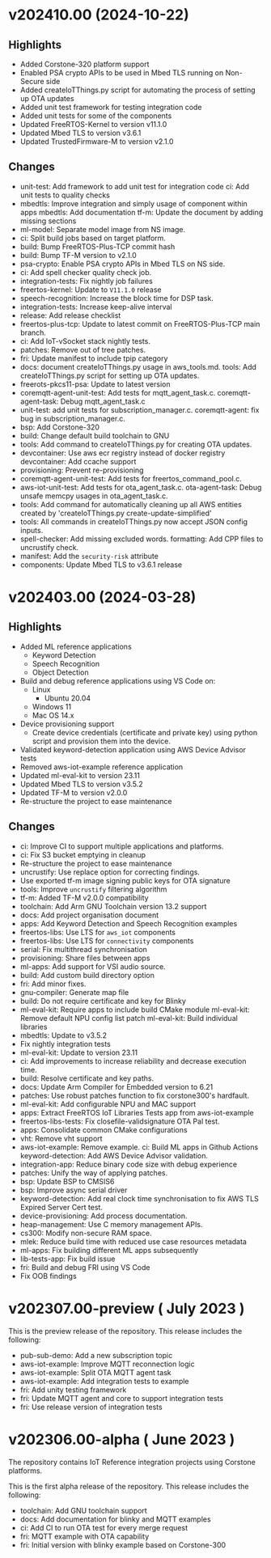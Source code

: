 # v202410.00 (2024-10-22)

## Highlights

* Added Corstone-320 platform support
* Enabled PSA crypto APIs to be used in Mbed TLS running on Non-Secure side
* Added createIoTThings.py script for automating the process of setting up OTA updates
* Added unit test framework for testing integration code
* Added unit tests for some of the components
* Updated FreeRTOS-Kernel to version v11.1.0
* Updated Mbed TLS to version v3.6.1
* Updated TrustedFirmware-M to version v2.1.0

## Changes

* unit-test: Add framework to add unit test for integration code
  ci: Add unit tests to quality checks
* mbedtls: Improve integration and simply usage of component within apps
  mbedtls: Add documentation
  tf-m: Update the document by adding missing sections
* ml-model: Separate model image from NS image.
* ci: Split build jobs based on target platform.
* build: Bump FreeRTOS-Plus-TCP commit hash
* build: Bump TF-M version to v2.1.0
* psa-crypto: Enable PSA crypto APIs in Mbed TLS on NS side.
* ci: Add spell checker quality check job.
* integration-tests: Fix nightly job failures
* freertos-kernel: Update to `V11.1.0` release
* speech-recognition: Increase the block time for DSP task.
* integration-tests: Increase keep-alive interval
* release: Add release checklist
* freertos-plus-tcp: Update to latest commit on FreeRTOS-Plus-TCP main branch.
* ci: Add IoT-vSocket stack nightly tests.
* patches: Remove out of tree patches.
* fri: Update manifest to include tpip category
* docs: document createIoTThings.py usage in aws_tools.md.
  tools: Add createIoTThings.py script for setting up OTA updates.
* freerots-pkcs11-psa: Update to latest version
* coremqtt-agent-unit-test: Add tests for mqtt_agent_task.c.
  coremqtt-agent-task: Debug mqtt_agent_task.c
* unit-test: add unit tests for subscription_manager.c.
  coremqtt-agent: fix bug in subscription_manager.c.
* bsp: Add Corstone-320
* build: Change default build toolchain to GNU
* tools: Add command to createIoTThings.py for creating OTA updates.
* devcontainer: Use aws ecr registry instead of docker registry
  devcontainer: Add ccache support
* provisioning: Prevent re-provisioning
* coremqtt-agent-unit-test: Add tests for freertos_command_pool.c.
* aws-iot-unit-test: Add tests for ota_agent_task.c.
  ota-agent-task: Debug unsafe memcpy usages in ota_agent_task.c.
* tools: Add command for automatically cleaning up all AWS entities created by 'createIoTThings.py create-update-simplified'
* tools: All commands in createIoTThings.py now accept JSON config inputs.
* spell-checker: Add missing excluded words.
  formatting: Add CPP files to uncrustify check.
* manifest: Add the `security-risk` attribute
* components: Update Mbed TLS to v3.6.1 release

# v202403.00 (2024-03-28)

## Highlights

* Added ML reference applications
    * Keyword Detection
    * Speech Recognition
    * Object Detection
* Build and debug reference applications using VS Code on:
    * Linux
        * Ubuntu 20.04
    * Windows 11
    * Mac OS 14.x
* Device provisioning support
  * Create device credentials (certificate and private key) using python script
    and provision them into the device.
* Validated keyword-detection application using AWS Device Advisor tests
* Removed aws-iot-example reference application
* Updated ml-eval-kit to version 23.11
* Updated Mbed TLS to version v3.5.2
* Updated TF-M to version v2.0.0
* Re-structure the project to ease maintenance

## Changes

* ci: Improve CI to support multiple applications and platforms.
* ci: Fix S3 bucket emptying in cleanup
* Re-structure the project to ease maintenance
* uncrustify: Use replace option for correcting findings.
* Use exported tf-m image signing public keys for OTA signature
* tools: Improve `uncrustify` filtering algorithm
* tf-m: Added TF-M v2.0.0 compatibility
* toolchain: Add Arm GNU Toolchain version 13.2 support
* docs: Add project organisation document
* apps: Add Keyword Detection and Speech Recognition examples
* freertos-libs: Use LTS for `aws_iot` components
* freertos-libs: Use LTS for `connectivity` components
* serial: Fix multithread synchronisation
* provisioning: Share files between apps
* ml-apps: Add support for VSI audio source.
* build: Add custom build directory option
* fri: Add minor fixes.
* gnu-compiler: Generate map file
* build: Do not require certificate and key for Blinky
* ml-eval-kit: Require apps to include build CMake module
  ml-eval-kit: Remove default NPU config list patch
  ml-eval-kit: Build individual libraries
* mbedtls: Update to v3.5.2
* Fix nightly integration tests
* ml-eval-kit: Update to version 23.11
* ci: Add improvements to increase reliability and decrease execution time.
* build: Resolve certificate and key paths.
* docs: Update Arm Compiler for Embedded version to 6.21
* patches: Use robust patches function to fix corstone300's hardfault.
* ml-eval-kit: Add configurable NPU and MAC support
* apps: Extract FreeRTOS IoT Libraries Tests app from aws-iot-example
* freertos-libs-tests: Fix closefile-validsignature OTA Pal test.
* apps: Consolidate common CMake configurations
* vht: Remove vht support
* aws-iot-example: Remove example.
  ci: Build ML apps in Github Actions
  keyword-detection: Add AWS Device Advisor validation.
* integration-app: Reduce binary code size with debug experience
* patches: Unify the way of applying patches.
* bsp: Update BSP to CMSIS6
* bsp: Improve async serial driver
* keyword-detection: Add real clock time synchronisation to fix AWS TLS Expired Server Cert test.
* device-provisioning: Add process documentation.
* heap-management: Use C memory management APIs.
* cs300: Modify non-secure RAM space.
* mlek: Reduce build time with reduced use case resources metadata
* ml-apps: Fix building different ML apps subsequently
* lib-tests-app: Fix build issue
* fri: Build and debug FRI using VS Code
* Fix OOB findings

# v202307.00-preview ( July 2023 )

This is the preview release of the repository. This release includes the
following:

* pub-sub-demo: Add a new subscription topic
* aws-iot-example: Improve MQTT reconnection logic
* aws-iot-example: Split OTA MQTT agent task
* aws-iot-example: Add integration tests to example
* fri: Add unity testing framework
* fri: Update MQTT agent and core to support integration tests
* fri: Use release version of integration tests

# v202306.00-alpha ( June 2023 )

The repository contains IoT Reference integration projects using Corstone
platforms.

This is the first alpha release of the repository. This release includes the
following:

* toolchain: Add GNU toolchain support
* docs: Add documentation for blinky and MQTT examples
* ci: Add CI to run OTA test for every merge request
* fri: MQTT example with OTA capability
* fri: Initial version with blinky example based on Corstone-300

